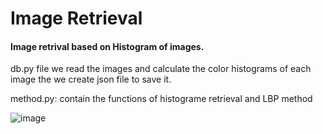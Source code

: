 # Image Retrieval
#### Image retrival based on Histogram of images.

db.py file we read the images and calculate the color histograms of each image 
the we create json file to save it.

method.py: contain the functions of histograme retrieval and LBP method

![image](https://user-images.githubusercontent.com/49807500/212686580-321e5d8c-934a-4dfc-ba9c-d8f6ce668498.png)
